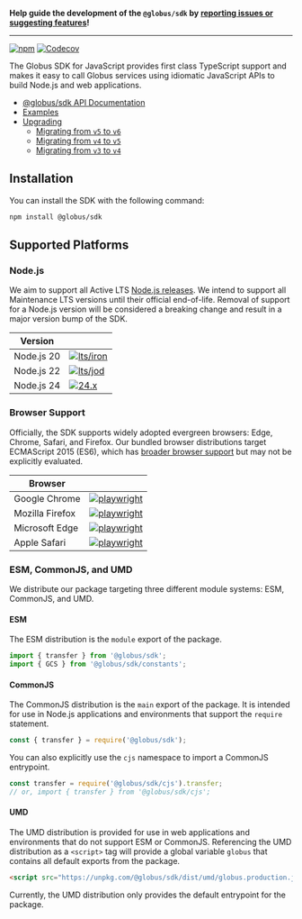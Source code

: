**Help guide the development of the `@globus/sdk` by [reporting issues or suggesting features](https://github.com/globus/globus-sdk-javascript/issues/new/choose)!**

---

[![npm](https://img.shields.io/npm/v/@globus/sdk?style=flat-square&logo=npm&color=000&label)](https://www.npmjs.com/package/@globus/sdk) [![Codecov](https://img.shields.io/codecov/c/gh/globus/globus-sdk-javascript?style=flat-square&logo=codecov)](https://app.codecov.io/gh/globus/globus-sdk-javascript)

The Globus SDK for JavaScript provides first class TypeScript support and makes it easy to call Globus services using idiomatic JavaScript APIs to build Node.js and web applications.

- [@globus/sdk API Documentation](https://globus.github.io/globus-sdk-javascript/)
- [Examples](https://github.com/globus/globus-sdk-javascript/blob/main/examples/README.md)
- [Upgrading](https://github.com/globus/globus-sdk-javascript/blob/main/UPGRADING.md)
  - [Migrating from `v5` to `v6`](https://github.com/globus/globus-sdk-javascript/blob/main/UPGRADING.md#migrating-from-v5-to-v6)
  - [Migrating from `v4` to `v5`](https://github.com/globus/globus-sdk-javascript/blob/main/UPGRADING.md#migrating-from-v4-to-v5)
  - [Migrating from `v3` to `v4`](https://github.com/globus/globus-sdk-javascript/blob/main/UPGRADING.md#migrating-from-v3-to-v4)

## Installation

You can install the SDK with the following command:

```sh
npm install @globus/sdk
```

## Supported Platforms

### Node.js

We aim to support all Active LTS [Node.js releases](https://nodejs.org/en/about/previous-releases). We intend to support all Maintenance LTS versions until their official end-of-life. Removal of support for a Node.js version will be considered a breaking change and result in a major version bump of the SDK.

| Version    |                                                                                                                                                                                                             |
| ---------- | ----------------------------------------------------------------------------------------------------------------------------------------------------------------------------------------------------------- |
| Node.js 20 | [![lts/iron](https://img.shields.io/github/actions/workflow/status/globus/globus-sdk-javascript/ci.yml?style=flat-square&label=)](https://github.com/globus/globus-sdk-javascript/actions/workflows/ci.yml) |
| Node.js 22 | [![lts/jod](https://img.shields.io/github/actions/workflow/status/globus/globus-sdk-javascript/ci.yml?style=flat-square&label=)](https://github.com/globus/globus-sdk-javascript/actions/workflows/ci.yml)  |
| Node.js 24 | [![24.x](https://img.shields.io/github/actions/workflow/status/globus/globus-sdk-javascript/ci.yml?style=flat-square&label=)](https://github.com/globus/globus-sdk-javascript/actions/workflows/ci.yml)     |

### Browser Support

Officially, the SDK supports widely adopted evergreen browsers: Edge, Chrome, Safari, and Firefox. Our bundled browser distributions target ECMAScript 2015 (ES6), which has [broader browser support](https://caniuse.com/es6) but may not be explicitly evaluated.

| Browser         |                                                                                                                                                                                                                               |
| --------------- | ----------------------------------------------------------------------------------------------------------------------------------------------------------------------------------------------------------------------------- |
| Google Chrome   | [![playwright](https://img.shields.io/github/actions/workflow/status/globus/globus-sdk-javascript/playwright.yml?style=flat-square&label=)](https://github.com/globus/globus-sdk-javascript/actions/workflows/playwright.yml) |
| Mozilla Firefox | [![playwright](https://img.shields.io/github/actions/workflow/status/globus/globus-sdk-javascript/playwright.yml?style=flat-square&label=)](https://github.com/globus/globus-sdk-javascript/actions/workflows/playwright.yml) |
| Microsoft Edge  | [![playwright](https://img.shields.io/github/actions/workflow/status/globus/globus-sdk-javascript/playwright.yml?style=flat-square&label=)](https://github.com/globus/globus-sdk-javascript/actions/workflows/playwright.yml) |
| Apple Safari    | [![playwright](https://img.shields.io/github/actions/workflow/status/globus/globus-sdk-javascript/playwright.yml?style=flat-square&label=)](https://github.com/globus/globus-sdk-javascript/actions/workflows/playwright.yml) |

### ESM, CommonJS, and UMD

We distribute our package targeting three different module systems: ESM, CommonJS, and UMD.

#### ESM

The ESM distribution is the `module` export of the package.

```js
import { transfer } from '@globus/sdk';
import { GCS } from '@globus/sdk/constants';
```

#### CommonJS

The CommonJS distribution is the `main` export of the package. It is intended for use in Node.js applications and environments that support the `require` statement.

```js
const { transfer } = require('@globus/sdk');
```

You can also explicitly use the `cjs` namespace to import a CommonJS entrypoint.

```js
const transfer = require('@globus/sdk/cjs').transfer;
// or, import { transfer } from '@globus/sdk/cjs';
```

#### UMD

The UMD distribution is provided for use in web applications and environments that do not support ESM or CommonJS. Referencing the UMD distribution as a `<script>` tag will provide a global variable `globus` that contains all default exports from the package.

```html
<script src="https://unpkg.com/@globus/sdk/dist/umd/globus.production.js"></script>
```

Currently, the UMD distribution only provides the default entrypoint for the package.

